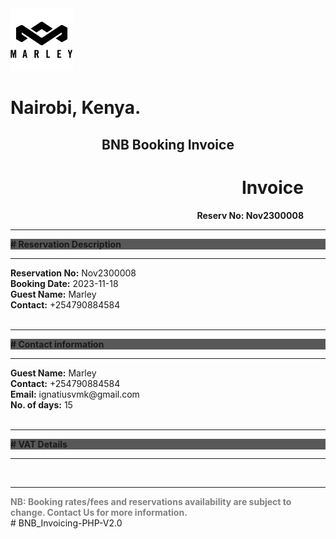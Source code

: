 <div class='invoice-header'>
    <img src='marley.png' alt='Logo' width='100' height='100'>
    <h1>Nairobi, Kenya.</h1>
    <h2 style='text-align: center;'>BNB Booking Invoice</h2>
    <h1 style='text-align: right;padding-right: 35px;'>Invoice</h1>
    <div style='text-align: right;padding-right: 35px;'><b>Reserv No: Nov2300008</b></div>
    <div style='text-align: right;padding-right: 35px;'><b><script>displayDayTime()</script></b></div>
</div>

<div class='invoice-details'>
    <div><hr/></div>
    <div id='invoice-details' style='background-color:rgb(88, 88, 88);'><b># Reservation Description</b></div>
    <div><hr/></div>
    <div>
        <div><b>Reservation No:</b> Nov2300008</div>
        <div><b>Booking Date:</b> 2023-11-18</div>
        <div><b>Guest Name:</b> Marley</div>
        <div><b>Contact:</b> +254790884584</div>
    </div>
    <div><br></div>
    <div><hr/></div>
    <div id='invoice-details' style='background-color:rgb(88, 88, 88);'><b># Contact information</b></div>
    <div><hr/></div>
    <div>
        <div><b>Guest Name:</b> Marley</div>
        <div><b>Contact:</b> +254790884584</div>
        <div><b>Email:</b> ignatiusvmk@gmail.com</div>
        <div><b>No. of days:</b> 15</div>
    </div>
    <div><br></div>
    <div><hr/></div>
    <div id='invoice-details' style='background-color:rgb(88, 88, 88);'><b># VAT Details</b></div>
    <div><hr/></div>
    <div><br></div>
    <div><hr/></div>
        <div>
            <div class='footer' style='color: grey;'><b>NB: Booking rates/fees and reservations availability are subject to change. Contact Us for more information.</b>
            </div>
        </div>
</div>
</body>
</html>
# BNB_Invoicing-PHP-V2.0